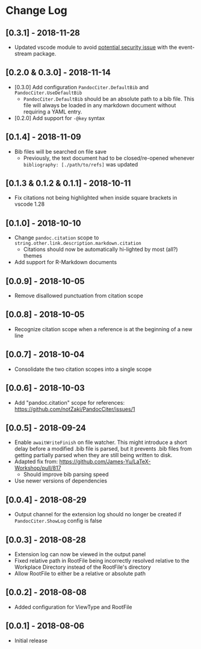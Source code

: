 # Change Log

## [0.3.1] - 2018-11-28

- Updated vscode module to avoid [potential security issue](https://code.visualstudio.com/blogs/2018/11/26/event-stream) with the event-stream package.

## [0.2.0 & 0.3.0] - 2018-11-14

- [0.3.0] Add configuration `PandocCiter.DefaultBib` and `PandocCiter.UseDefaultBib`
    + `PandocCiter.DefaultBib` should be an absolute path to a bib file. This file will always be loaded in any markdown document without requiring a YAML entry.
- [0.2.0] Add support for `-@key` syntax

## [0.1.4] - 2018-11-09

- Bib files will be searched on file save
    + Previously, the text document had to be closed/re-opened whenever `bibliography: [./path/to/refs]` was updated

## [0.1.3 & 0.1.2 & 0.1.1] - 2018-10-11

- Fix citations not being highlighted when inside square brackets in vscode 1.28

## [0.1.0] - 2018-10-10

- Change `pandoc.citation` scope to `string.other.link.description.markdown.citation`
    + Citations should now be automatically hi-lighted by most (all?) themes
- Add support for R-Markdown documents

## [0.0.9] - 2018-10-05

- Remove disallowed punctuation from citation scope

## [0.0.8] - 2018-10-05

- Recognize citation scope when a reference is at the beginning of a new line

## [0.0.7] - 2018-10-04

- Consolidate the two citation scopes into a single scope

## [0.0.6] - 2018-10-03

- Add "pandoc.citation" scope for references: https://github.com/notZaki/PandocCiter/issues/1

## [0.0.5] - 2018-09-24

- Enable `awaitWriteFinish` on file watcher. This might introduce a short delay before a modified .bib file is parsed, but it prevents .bib files from getting partially parsed when they are still being written to disk.
- Adapted fix from: https://github.com/James-Yu/LaTeX-Workshop/pull/817
    + Should improve bib parsing speed
- Use newer versions of dependencies

## [0.0.4] - 2018-08-29

- Output channel for the extension log should no longer be created if `PandocCiter.ShowLog` config is false

## [0.0.3] - 2018-08-28

- Extension log can now be viewed in the output panel
- Fixed relative path in RootFile being incorrectly resolved relative to the Workplace Directory instead of the RootFile's directory
- Allow RootFile to either be a relative or absolute path

## [0.0.2] - 2018-08-08 

- Added configuration for ViewType and RootFile

## [0.0.1] - 2018-08-06 

- Initial release